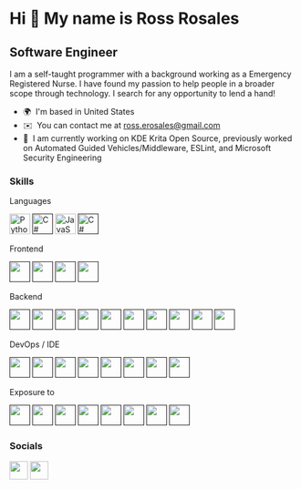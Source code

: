 Hi 👋 My name is Ross Rosales
=============================

Software Engineer
-----------------

I am a self-taught programmer with a background working as a Emergency Registered Nurse. I have found my passion to help people in a broader scope through technology. I search for any opportunity to lend a hand!

* 🌍  I'm based in United States
* ✉️  You can contact me at [ross.erosales@gmail.com](mailto:ross.erosales@gmail.com)
* 🧠  I am currently working on KDE Krita Open Source, previously worked on Automated Guided Vehicles/Middleware, ESLint, and Microsoft Security Engineering

### Skills
Languages
<p align="left">
  <a href="https://www.python.org/" target="_blank" rel="noreferrer"><img src="https://skillicons.dev/icons?i=py" width="36" height="36" alt="Python" /></a>
  <a href="" target="_blank" rel="noreferrer"><img src="https://skillicons.dev/icons?i=cs" width="36" height="36" alt="C#" /></a>
  <a href="https://developer.mozilla.org/en-US/docs/Web/JavaScript" target="_blank" rel="noreferrer"><img src="https://skillicons.dev/icons?i=js" width="36" height="36" alt="JavaScript" /></a>
  <a href="" target="_blank" rel="noreferrer"><img src="https://skillicons.dev/icons?i=scala" width="36" height="36" alt="C#" /></a>
</p>
Frontend
<p align="left">
  <a href="" target="_blank" rel="noreferrer"><img src="https://skillicons.dev/icons?i=react" width="36" height="36" alt="" /></a>
  <a href="" target="_blank" rel="noreferrer"><img src="https://skillicons.dev/icons?i=html" width="36" height="36" alt="" /></a>
  <a href="" target="_blank" rel="noreferrer"><img src="https://skillicons.dev/icons?i=css" width="36" height="36" alt="" /></a>
  <a href="" target="_blank" rel="noreferrer"><img src="https://skillicons.dev/icons?i=sass" width="36" height="36" alt="" /></a>
</p>
Backend
<p align="left">
  <a href="" target="_blank" rel="noreferrer"><img src="https://skillicons.dev/icons?i=azure" width="36" height="36" alt="" /></a>
  <a href="" target="_blank" rel="noreferrer"><img src="https://skillicons.dev/icons?i=aws" width="36" height="36" alt="" /></a>
  <a href="" target="_blank" rel="noreferrer"><img src="https://skillicons.dev/icons?i=nodejs" width="36" height="36" alt="" /></a>
  <a href="" target="_blank" rel="noreferrer"><img src="https://skillicons.dev/icons?i=dotnet" width="36" height="36" alt="" /></a>
  <a href="" target="_blank" rel="noreferrer"><img src="https://skillicons.dev/icons?i=express" width="36" height="36" alt="" /></a>
  <a href="" target="_blank" rel="noreferrer"><img src="https://skillicons.dev/icons?i=flask" width="36" height="36" alt="" /></a>
  <a href="" target="_blank" rel="noreferrer"><img src="https://skillicons.dev/icons?i=django" width="36" height="36" alt="" /></a>
  <a href="" target="_blank" rel="noreferrer"><img src="https://skillicons.dev/icons?i=mongodb" width="36" height="36" alt="" /></a>
  <a href="" target="_blank" rel="noreferrer"><img src="https://skillicons.dev/icons?i=kubernetes" width="36" height="36" alt="" /></a>
  <a href="" target="_blank" rel="noreferrer"><img src="https://skillicons.dev/icons?i=docker" width="36" height="36" alt="" /></a>
</p>
DevOps / IDE
<p align="left">
  <a href="" target="_blank" rel="noreferrer"><img src="https://skillicons.dev/icons?i=visualstudio" width="36" height="36" alt="" /></a>
  <a href="" target="_blank" rel="noreferrer"><img src="https://skillicons.dev/icons?i=vscode" width="36" height="36" alt="" /></a>
  <a href="" target="_blank" rel="noreferrer"><img src="https://skillicons.dev/icons?i=idea" width="36" height="36" alt="" /></a>
  <a href="" target="_blank" rel="noreferrer"><img src="https://skillicons.dev/icons?i=git" width="36" height="36" alt="" /></a>
  <a href="" target="_blank" rel="noreferrer"><img src="https://skillicons.dev/icons?i=bash" width="36" height="36" alt="" /></a>
  <a href="" target="_blank" rel="noreferrer"><img src="https://skillicons.dev/icons?i=kubernetes" width="36" height="36" alt="" /></a>
  <a href="" target="_blank" rel="noreferrer"><img src="https://skillicons.dev/icons?i=maven" width="36" height="36" alt="" /></a>
  <a href="" target="_blank" rel="noreferrer"><img src="https://skillicons.dev/icons?i=jest" width="36" height="36" alt="" /></a>
</p>
Exposure to
<p align="left">
  <a href="" target="_blank" rel="noreferrer"><img src="https://skillicons.dev/icons?i=gcp" width="36" height="36" alt="" /></a>
  <a href="" target="_blank" rel="noreferrer"><img src="https://skillicons.dev/icons?i=selenium" width="36" height="36" alt="" /></a>
  <a href="" target="_blank" rel="noreferrer"><img src="https://skillicons.dev/icons?i=vim" width="36" height="36" alt="" /></a>
  <a href="" target="_blank" rel="noreferrer"><img src="https://skillicons.dev/icons?i=swift" width="36" height="36" alt="" /></a>
  <a href="" target="_blank" rel="noreferrer"><img src="https://skillicons.dev/icons?i=vue" width="36" height="36" alt="" /></a>
  <a href="" target="_blank" rel="noreferrer"><img src="https://skillicons.dev/icons?i=heroku" width="36" height="36" alt="" /></a>
  <a href="" target="_blank" rel="noreferrer"><img src="https://skillicons.dev/icons?i=vercel" width="36" height="36" alt="" /></a>
  <a href="" target="_blank" rel="noreferrer"><img src="https://skillicons.dev/icons?i=cassandra" width="36" height="36" alt="" /></a>
</p>
  
### Socials

<p align="left"> <a href="https://www.github.com/rossrosales" target="_blank" rel="noreferrer"><img src="https://skillicons.dev/icons?i=github" width="32" height="32" /></a> <a href="https://www.linkedin.com/in/rossrosales" target="_blank" rel="noreferrer"><img src="https://skillicons.dev/icons?i=linkedin" width="32" height="32" /></a></p>



